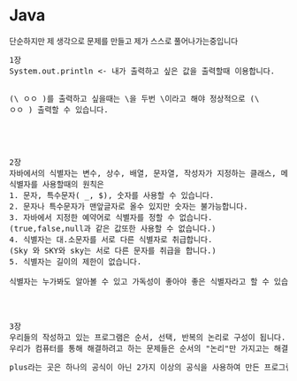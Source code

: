 # Java
<p> 단순하지만 제 생각으로 문제를 만들고 제가 스스로 풀어나가는중입니다</p>
<pre>
1장
System.out.println <- 내가 출력하고 싶은 값을 출력할때 이용합니다.

(\  ㅇㅇ  \)를 출력하고 싶을때는 \을 두번 \\이라고 해야 정상적으로 (\  ㅇㅇ  \) 출력할 수 있습니다.
</pre>
<br>
<pre> 
2장 
자바에서의 식별자는 변수, 상수, 배열, 문자열, 작성자가 지정하는 클래스, 메소드를 구분할 수 있는 이름을 뜻합니다.
식별자를 사용할때의 원칙은
1. 문자, 특수문자( _, $), 숫자를 사용할 수 있습니다.
2. 문자나 특수문자가 맨앞글자로 올수 있지만 숫자는 불가능합니다.
3. 자바에서 지정한 예약어로 식별자를 정할 수 없습니다.
(true,false,null과 같은 값또한 사용할 수 없습니다.)
4. 식별자는 대.소문자를 서로 다른 식별자로 취급합니다.
(Sky 와 SKY와 sky는 서로 다른 문자를 취급을 합니다.)
5. 식별자는 길이의 제한이 없습니다.

식별자는 누가봐도 알아볼 수 있고 가독성이 좋아야 좋은 식별자라고 할 수 있습니다.
</pre>
<br>
<pre> 
3장
우리들의 작성하고 있는 프로그램은 순서, 선택, 반복의 논리로 구성이 됩니다.
우리가 컴퓨터를 통해 해결하려고 하는 문제들은 순서의 "논리"만 가지고는 해결할 수 없는 문제들이 대부분입니다.
</pre>
<pre>
plus라는 곳은 하나의 공식이 아닌 2가지 이상의 공식을 사용하여 만든 프로그램입니다.
</pre>
